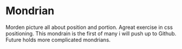 # Mondrian

Morden picture all about position and portion. Agreat exercise in css positioning. This mondrain is the first of many i will push up to Github. Future holds more complicated mondrians.